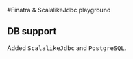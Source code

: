 #Finatra & ScalalikeJdbc playground</kbd>

## DB support

Added <kbd>ScalalikeJdbc</kbd> and <kbd>PostgreSQL</kbd>.




